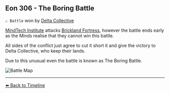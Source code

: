 ## Eon 306 - The Boring Battle

`⚔️ Battle` won by [Delta Collective](https://zeithalt.github.io/r/delta_collective.html)

[MindTech Institute](https://zeithalt.github.io/r/mindtech_institute.html) attacks [Brickland Fortress](https://zeithalt.github.io/r/brickland_fortress.html), however the battle ends early as the Minds realise that they cannot win this battle.

All sides of the conflict just agree to cut it short it and give the victory to Delta Collective, who keep their lands.

Due to this unusual even the battle is known as The Boring Battle.

![Battle Map](https://zeithalt.github.io/t/m/eon0301.png)



----------
[⬅️ Back to Timeline](https://zeithalt.github.io/t/#eon0306)